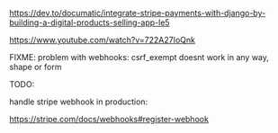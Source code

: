 https://dev.to/documatic/integrate-stripe-payments-with-django-by-building-a-digital-products-selling-app-le5

https://www.youtube.com/watch?v=722A27IoQnk

FIXME: problem with webhooks: csrf_exempt doesnt work in any way, shape or form


TODO:

handle stripe webhook in production:

https://stripe.com/docs/webhooks#register-webhook

